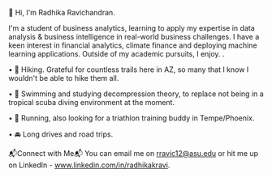 👋 Hi, I'm Radhika Ravichandran. 

I'm a student of business analytics, learning to apply my expertise in data analysis & business intelligence in real-world business challenges. I have a keen interest in financial analytics, climate finance and deploying machine learning applications. Outside of my academic pursuits, I enjoy. . 

• :mountain_bicyclist: Hiking. Grateful for countless trails here in AZ, so many that I know I wouldn't be able to hike them all. 

•	:ocean: Swimming and studying decompression theory, to replace not being in a tropical scuba diving environment at the moment. 

•	:runner: Running, also looking for a triathlon training buddy in Tempe/Phoenix.

•	:oncoming_automobile: Long drives and road trips. 




📬Connect with Me📬
You can email me on rravic12@asu.edu or hit me up on LinkedIn - www.linkedin.com/in/radhikakravi.



